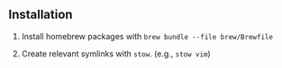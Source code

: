 ## Installation

1. Install homebrew packages with `brew bundle --file brew/Brewfile`

2. Create relevant symlinks with `stow`. (e.g., `stow vim`)
